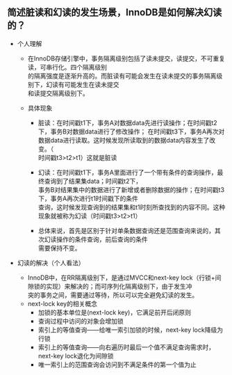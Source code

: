 ## 简述脏读和幻读的发生场景，InnoDB是如何解决幻读的？

* 个人理解
  * 在InnoDB存储引擎中，事务隔离级别包括了读未提交，读提交，不可重复读，可串行化。四个隔离级别  
    的隔离强度是逐渐升高的。而脏读有可能会发生在读未提交的事务隔离级别下，幻读有可能发生在读未提交  
    和读提交隔离级别下。

  * 具体现象
    * 脏读：在时间戳t1下，事务A对数据data先进行读操作；在时间戳t2下，事务B对数据data进行了修改操作；
      在时间戳t3下，事务A再次对数据data进行读取。这时候发现所读取到的数据data内容发生了改变。（  
      时间戳t3>t2>t1）这就是脏读
    * 幻读：在时间戳t1下，事务A里面进行了一个带有条件的查询操作，最终查询到了结果集data；时间戳t2下，  
      事务B对结果集中的数据进行了新增或者删除数据的操作；在时间戳t3下，事务A再次进行t1时间戳下的条件  
      查询，这时候发现查询到的结果集和t1时刻所查找到的内容不同。这种现象就被称为幻读（时间戳t3>t2>t1）

    * 总体来说，首先是区别于针对单条数据查询还是范围查询来说的，其次幻读操作的条件查询，前后查询的条件  
      需要保持不变。


* 幻读的解决（个人看法）
  * InnoDB中，在RR隔离级别下，是通过MVCC和next-key lock（行锁+间隙锁的实现）来解决的；而可序列化隔离级别下，由于发生冲  
    突的事务之间，需要通过等待，所以可以完全避免幻读的发生。
  * next-lock key的相关概念
      * 加锁的基本单位是(next-lock key)，它满足前开后闭原则
      * 查询过程中访问的对象会增加锁
      * 索引上的等值查询——给唯一索引加锁的时候，next-key lock降级为行锁
      * 索引上的等值查询——向右遍历时最后一个值不满足查询需求时，next-key lock退化为间隙锁
      * 唯一索引上的范围查询会访问到不满足条件的第一个值为止

